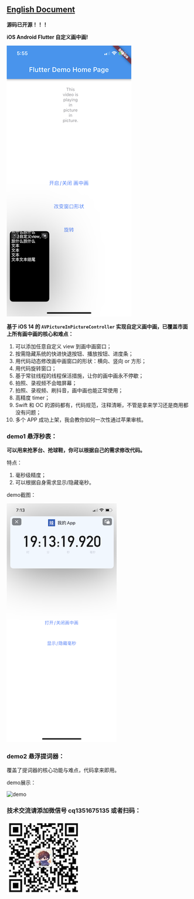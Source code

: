 ## [English Document](README_en.md)


**源码已开源！！！**


**iOS Android Flutter 自定义画中画!**

![flutter画中画](flutter画中画.PNG)


**基于 iOS 14 的 `AVPictureInPictureController` 实现自定义画中画，已覆盖市面上所有画中画的核心和难点：**

1. 可以添加任意自定义 view 到画中画窗口；
2. 按需隐藏系统的快进快退按钮、播放按钮、进度条；
3. 用代码动态修改画中画窗口的形状：横向、竖向 or 方形；
4. 用代码旋转窗口；
5. 基于常驻线程的线程保活措施，让你的画中画永不停歇；
6. 拍照、录视频不会暗屏幕；
7. 拍照、录视频、刷抖音，画中画也能正常使用；
8. 高精度 timer；
9. Swift 和 OC 的源码都有，代码规范，注释清晰，不管是拿来学习还是商用都没有问题；
10. 多个 APP 成功上架，我会教你如何一次性通过苹果审核。



### demo1 悬浮秒表：



**可以用来抢茅台、抢球鞋，你可以根据自己的需求修改代码。**



特点：

1. 毫秒级精度；
2. 可以根据自身需求显示/隐藏毫秒。



demo截图：

![悬浮秒表](悬浮秒表.PNG)



### demo2 悬浮提词器：

覆盖了提词器的核心功能与难点，代码拿来即用。

demo展示：

![demo](demo.gif)



### 技术交流请添加微信号 cq1351675135 或者扫码：

![](wechat.png)



